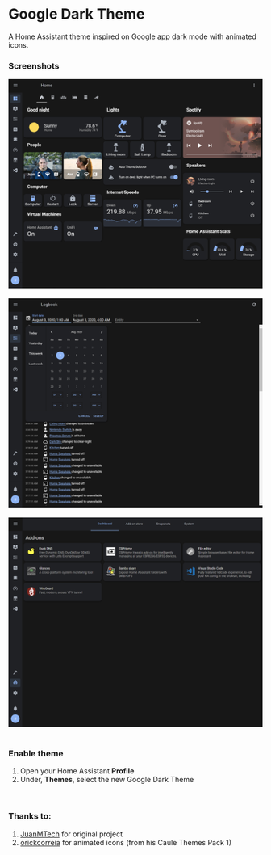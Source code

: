 # Google Dark Theme

A Home Assistant theme inspired on Google app dark mode with animated icons.

### Screenshots

![Google Dark Mode 1](https://raw.githubusercontent.com/JuanMTech/google_dark_theme/master/images/Google%20Dark%20Mode%201.jpg)<br />
<br />
![Google Dark Mode 2](https://raw.githubusercontent.com/JuanMTech/google_dark_theme/master/images/Google%20Dark%20Mode%202.jpg)<br />
<br />
![Google Dark Mode 3](https://raw.githubusercontent.com/JuanMTech/google_dark_theme/master/images/Google%20Dark%20Mode%203.jpg)<br />
<br />

### Enable theme
1. Open your Home Assistant **Profile**
2. Under, **Themes**, select the new Google Dark Theme

</br>

### Thanks to:
1. [JuanMTech](https://github.com/JuanMTech) for original project
2. [orickcorreia](https://github.com/orickcorreia) for animated icons (from his Caule Themes Pack 1)
